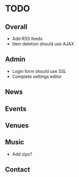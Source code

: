 # TODO

## Overall
* Add RSS feeds
* Item deletion should use AJAX
## Admin
* Login form should use SSL
* Complete settings editor
## News
## Events
## Venues
## Music
* Add zips?
## Contact
